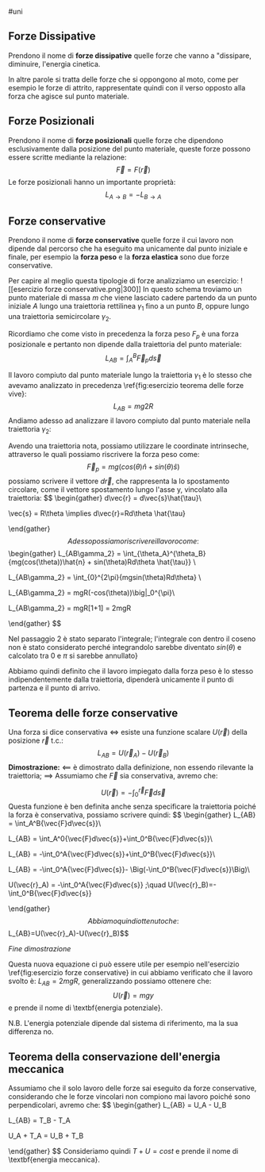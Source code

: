 #uni 
## Forze Dissipative
Prendono il nome di **forze dissipative** quelle forze che vanno a "dissipare, diminuire, l'energia cinetica.

In altre parole si tratta delle forze che si oppongono al moto, come per esempio le forze di attrito, rappresentate quindi con il verso opposto alla forza che agisce sul punto materiale.

## Forze Posizionali
Prendono il nome di **forze posizionali** quelle forze che dipendono esclusivamente dalla posizione del punto materiale, queste forze possono essere scritte mediante la relazione:
$$\vec{F}=F(\vec{r})$$
Le forze posizionali hanno un importante proprietà:
$$L_{A\rightarrow B} = -L_{B \rightarrow A}$$
## Forze conservative
Prendono il nome di **forze conservative** quelle forze il cui lavoro non dipende dal percorso che ha eseguito ma unicamente dal punto iniziale e finale, per esempio la **forza peso** e la **forza elastica** sono due forze conservative. 

Per capire al meglio questa tipologie di forze analizziamo un esercizio:
![[esercizio forze conservative.png|300]]
In questo schema troviamo un punto materiale di massa $m$ che viene lasciato cadere partendo da un punto iniziale $A$ lungo una traiettoria rettilinea $\gamma_1$ fino a un punto $B$, oppure lungo una traiettoria semicircolare $\gamma_2$.

Ricordiamo che come visto in precedenza la forza peso $F_p$ è una forza posizionale e pertanto non dipende dalla traiettoria del punto materiale:
$$L_{AB}=\int_A^B{\vec{F}_p d\vec{s}}$$

Il lavoro compiuto dal punto materiale lungo la traiettoria $\gamma_1$ è lo stesso che avevamo analizzato in precedenza \ref{fig:esercizio teorema delle forze vive}:
$$L_{AB}=mg2R$$
Andiamo adesso ad analizzare il lavoro compiuto dal punto materiale nella traiettoria $\gamma_2$:

Avendo una traiettoria nota, possiamo utilizzare le coordinate intrinseche, attraverso le quali possiamo riscrivere la forza peso come:
$$\vec{F}_p = mg(cos(\theta)\hat{n} + sin(\theta)\hat{s})$$
possiamo scrivere il vettore $d\vec{r}$, che rappresenta la lo spostamento circolare, come il vettore spostamento lungo l'asse y, vincolato alla traiettoria:
$$
\begin{gather}
d\vec{r} = d\vec{s}\hat{\tau}\\

\vec{s} = R\theta \implies d\vec{r}=Rd\theta \hat{\tau}

\end{gather}
$$
Adesso possiamo riscrivere il lavoro come:
$$
\begin{gather}
L_{AB\gamma_2} = \int_{\theta_A}^{\theta_B}{mg(cos(\theta))\hat{n} + sin(\theta)Rd\theta \hat{\tau}} \\

L_{AB\gamma_2} = \int_{0}^{2\pi}{mgsin(\theta)Rd\theta} \\

L_{AB\gamma_2} = mgR(-cos(\theta))\big|_0^{\pi}\\

L_{AB\gamma_2} = mgR[1+1] = 2mgR

\end{gather}
$$
  
Nel passaggio 2 è stato separato l'integrale; l'integrale con dentro il coseno non è stato considerato perché integrandolo sarebbe diventato $sin(\theta)$ e calcolato tra $0$ e $\pi$ si sarebbe annullato}

Abbiamo quindi definito che il lavoro impiegato dalla forza peso è lo stesso indipendentemente dalla traiettoria, dipenderà unicamente il punto di partenza e il punto di arrivo.
## Teorema delle forze conservative
Una forza si dice conservativa $\iff$ esiste una funzione scalare $U(\vec{r})$ della posizione $\vec{r}$ t.c.:
$$L_{AB} = U(\vec{r}_A) - U(\vec{r}_B)$$
**Dimostrazione:**
$\impliedby$ è dimostrato dalla definizione, non essendo rilevante la traiettoria;
$\implies$ Assumiamo che $\vec{F}$ sia conservativa, avremo che:

$$U(\vec{r})=-\int_0^{\vec{r}}{\vec{F}d\vec{s}}$$
Questa funzione è ben definita anche senza specificare la traiettoria poiché la forza è conservativa, possiamo scrivere quindi:
$$
\begin{gather}
L_{AB} = \int_A^B{\vec{F}d\vec{s}}\\

L_{AB} = \int_A^0{\vec{F}d\vec{s}}+\int_0^B{\vec{F}d\vec{s}}\\

L_{AB} = -\int_0^A{\vec{F}d\vec{s}}+\int_0^B{\vec{F}d\vec{s}}\\

L_{AB} = -\int_0^A{\vec{F}d\vec{s}}- \Big(-\int_0^B{\vec{F}d\vec{s}}\Big)\\

U(\vec{r}_A) = -\int_0^A{\vec{F}d\vec{s}} ;\quad U(\vec{r}_B)=-\int_0^B{\vec{F}d\vec{s}}

\end{gather}
$$
Abbiamo quindi ottenuto che:
$$L_{AB}=U(\vec{r}_A)-U(\vec{r}_B)$$

*Fine dimostrazione*

Questa nuova equazione ci può essere utile per esempio nell'esercizio \ref{fig:esercizio forze conservative} in cui abbiamo verificato che il lavoro svolto è: $L_{AB} = 2mgR$, generalizzando possiamo ottenere che:
$$U(\vec{r}) = mgy$$
e prende il nome di \textbf{energia potenziale}.

N.B. L'energia potenziale dipende dal sistema di riferimento, ma la sua differenza no.
## Teorema della conservazione dell'energia meccanica
Assumiamo che il solo lavoro delle forze sai eseguito da forze conservative, considerando che le forze vincolari non compiono mai lavoro poiché sono perpendicolari, avremo che:
$$
\begin{gather}
L_{AB} = U_A - U_B

L_{AB} = T_B - T_A

U_A + T_A = U_B + T_B

\end{gather}
$$
Consideriamo quindi $T+U = cost$ e prende il nome di \textbf{energia meccanica}.
